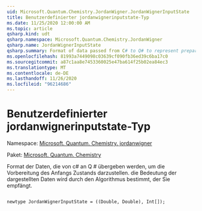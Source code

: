 ```yaml
---
uid: Microsoft.Quantum.Chemistry.JordanWigner.JordanWignerInputState
title: Benutzerdefinierter jordanwignerinputstate-Typ
ms.date: 11/25/2020 12:00:00 AM
ms.topic: article
qsharp.kind: udt
qsharp.namespace: Microsoft.Quantum.Chemistry.JordanWigner
qsharp.name: JordanWignerInputState
qsharp.summary: Format of data passed from C# to Q# to represent preparation of the initial state The meaning of the data represented is determined by the algorithm that receives it.
ms.openlocfilehash: 81993a7449098c03639cf090fb36ed39c6ba17c0
ms.sourcegitcommit: a87c1aa8e7453360025e47ba614f25b02ea84ec3
ms.translationtype: MT
ms.contentlocale: de-DE
ms.lasthandoff: 11/26/2020
ms.locfileid: "96214686"
---
```

# <a name="jordanwignerinputstate-user-defined-type"></a>Benutzerdefinierter jordanwignerinputstate-Typ

Namespace: [Microsoft. Quantum. Chemistry. jordanwigner](xref:Microsoft.Quantum.Chemistry.JordanWigner)

Paket: [Microsoft. Quantum. Chemistry](https://nuget.org/packages/Microsoft.Quantum.Chemistry)


Format der Daten, die von c# an Q # übergeben werden, um die Vorbereitung des Anfangs Zustands darzustellen. die Bedeutung der dargestellten Daten wird durch den Algorithmus bestimmt, der Sie empfängt.

```qsharp

newtype JordanWignerInputState = ((Double, Double), Int[]);
```

